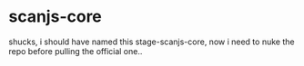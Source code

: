 scanjs-core
===========

shucks, i should have named this stage-scanjs-core, now i need to nuke the repo before pulling the official one..
